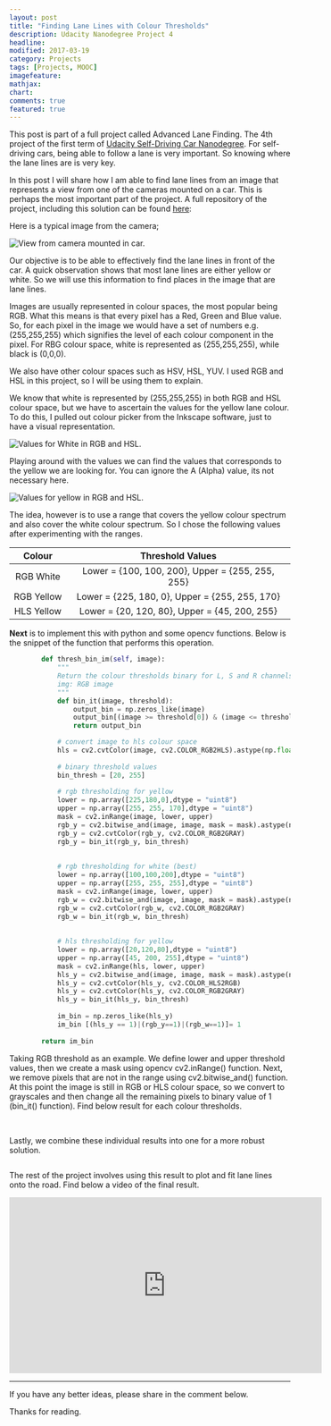 ```yaml
---
layout: post
title: "Finding Lane Lines with Colour Thresholds"
description: Udacity Nanodegree Project 4
headline: 
modified: 2017-03-19
category: Projects
tags: [Projects, MOOC]
imagefeature: 
mathjax: 
chart: 
comments: true
featured: true
---
```



<!-- **Advanced Lane Finding Project** -->

[//]: # (Image References)

[image1]: ./images/lane_lines/dachcam_view.jpg "View from camera mounted in car."
[image2]: ./images/lane_lines/whitehsl.png "Values for White in RGB and HSL"
[image3]: ./images/lane_lines/yellowhsl.png "Values for Yellow in RGB and HSL"
[image4]: ./images/lane_lines/hls_colourspace.png "Test Image Shown in HLS Colour Space"

[image5]: ./images/lane_lines/rgb_white_threshold.png " "
[image6]: ./images/lane_lines/rgb_yellow_threshold.png " "
[image7]: ./images/lane_lines/hls_yellow_threshold.png " "
[image8]: ./images/lane_lines/warp_verify.png "Perspective Transform Output"
[image9]: ./images/lane_lines/lower_half_n_histogram.png "Lower Half Image and Histogram"
[image10]: ./images/lane_lines/plotlines_on_bin_img.jpg "Lines fitted on lane pixels"
[image11]: ./images/lane_lines/curvature_formula.png "Formula for Radius of Curvature"
[image12]: ./images/lane_lines/final_result.png "Lanes Projected on Original Image"

This post is part of a full project called Advanced Lane Finding. The 4th project of the first term of [Udacity Self-Driving Car Nanodegree](https://www.udacity.com/drive). For self-driving cars, being able to follow a lane is very important. So knowing where the lane lines are is very key.

In this post I will share how I am able to find lane lines from an image that represents a view from one of the cameras mounted on a car. This is perhaps the most important part of the project. A full repository of the project, including this solution can be found [here](https://github.com/toluwajosh/CarND-Advanced-Lane-Lines/blob/master/solution_writeup.md):

Here is a typical image from the camera;

<img src="{{ site.url }}/images/lane_lines/dashcam_view.jpg" alt="View from camera mounted in car.">

Our objective is to be able to effectively find the lane lines in front of the car. A quick observation shows that most lane lines are either yellow or white. So we will use this information to find places in the image that are lane lines.

Images are usually represented in colour spaces, the most popular being RGB. What this means is that every pixel has a Red, Green and Blue value. So, for each pixel in the image we would have a set of numbers e.g. (255,255,255) which signifies the level of each colour component in the pixel. For RBG colour space, white is represented as (255,255,255), while black is (0,0,0).

We also have other colour spaces such as HSV, HSL, YUV. I used RGB and HSL in this project, so I will be using them to explain.

We know that white is represented by (255,255,255) in both RGB and HSL colour space, but we have to ascertain the values for the yellow lane colour. To do this, I pulled out colour picker from the Inkscape software, just to have a visual representation.

<img src="{{ site.url }}/images/lane_lines/whitehsl.png" alt="Values for White in RGB and HSL.">

Playing around with the values we can find the values that corresponds to the yellow we are looking for. You can ignore the A (Alpha) value, its not necessary here.

<img src="{{ site.url }}/images/lane_lines/yellowhsl.png" alt="Values for yellow in RGB and HSL.">

The idea, however is to use a range that covers the yellow colour spectrum and also cover the white colour spectrum. So I chose the following values after experimenting with the ranges.


| Colour 		| Threshold Values   										| 
|:-------------:|:--------------------------------------------------------:	| 
| RGB White     | Lower = {100, 100, 200}, Upper = {255, 255, 255}       	| 
| RGB Yellow 	| Lower = {225, 180, 0}, Upper = {255, 255, 170} 			|
| HLS Yellow 	| Lower = {20, 120, 80}, Upper = {45, 200, 255}     		|


<!-- <div class="row">
    <div class="large-12 columns">
        <table>
  <thead>
    <tr>
      <th width="200">Colour</th>
      <th width="150">Threshold Values</th>
    </tr>
  </thead>
  <tbody>
    <tr>
      <td>RGB White</td>
      <td>Lower = {100, 100, 200}, Upper = {255, 255, 255}</td>
    </tr>
    <tr>
      <td>RGB Yellow</td>
      <td>Lower = {100, 100, 200}, Upper = {255, 255, 255}</td>
    </tr>
    <tr>
      <td>HLS Yellow</td>
      <td>Lower = {20, 120, 80}, Upper = {45, 200, 255}</td>
    </tr>
  </tbody>
</table>
    </div>
</div>
 -->

<strong>Next</strong> is to implement this with python and some opencv functions. Below is the snippet of the function that performs this operation.


```python
		def thresh_bin_im(self, image):
		    """
		    Return the colour thresholds binary for L, S and R channels in an image
		    img: RGB image
		    """
		    def bin_it(image, threshold):
		        output_bin = np.zeros_like(image)
		        output_bin[(image >= threshold[0]) & (image <= threshold[1])]=1
		        return output_bin

		    # convert image to hls colour space
		    hls = cv2.cvtColor(image, cv2.COLOR_RGB2HLS).astype(np.float)
		    
		    # binary threshold values
		    bin_thresh = [20, 255]
		    
		    # rgb thresholding for yellow
		    lower = np.array([225,180,0],dtype = "uint8")
		    upper = np.array([255, 255, 170],dtype = "uint8")
		    mask = cv2.inRange(image, lower, upper)
		    rgb_y = cv2.bitwise_and(image, image, mask = mask).astype(np.uint8)
		    rgb_y = cv2.cvtColor(rgb_y, cv2.COLOR_RGB2GRAY)
		    rgb_y = bin_it(rgb_y, bin_thresh)
		    
		    
		    # rgb thresholding for white (best)
		    lower = np.array([100,100,200],dtype = "uint8")
		    upper = np.array([255, 255, 255],dtype = "uint8")
		    mask = cv2.inRange(image, lower, upper)
		    rgb_w = cv2.bitwise_and(image, image, mask = mask).astype(np.uint8)
		    rgb_w = cv2.cvtColor(rgb_w, cv2.COLOR_RGB2GRAY)
		    rgb_w = bin_it(rgb_w, bin_thresh)
		    
		    
		    # hls thresholding for yellow
		    lower = np.array([20,120,80],dtype = "uint8")
		    upper = np.array([45, 200, 255],dtype = "uint8")
		    mask = cv2.inRange(hls, lower, upper)
		    hls_y = cv2.bitwise_and(image, image, mask = mask).astype(np.uint8)
		    hls_y = cv2.cvtColor(hls_y, cv2.COLOR_HLS2RGB)
		    hls_y = cv2.cvtColor(hls_y, cv2.COLOR_RGB2GRAY)
		    hls_y = bin_it(hls_y, bin_thresh)
		    
		    im_bin = np.zeros_like(hls_y)
		    im_bin [(hls_y == 1)|(rgb_y==1)|(rgb_w==1)]= 1
		        
		return im_bin
```

Taking RGB threshold as an example. We define lower and upper threshold values, then we create a mask using opencv cv2.inRange() function. Next, we remove pixels that are not in the range using cv2.bitwise_and() function. At this point the image is still in RGB or HLS colour space, so we convert to grayscales and then change all the remaining pixels to binary value of 1 (bin_it() function). Find below result for each colour thresholds.

<img src="{{ site.url }}/images/lane_lines/rgb_white_threshold.png" alt="">
<img src="{{ site.url }}/images/lane_lines/rgb_yellow_threshold.png" alt="">
<img src="{{ site.url }}/images/lane_lines/hls_yellow_threshold.png" alt="">

Lastly, we combine these individual results into one for a more robust solution.

<img src="{{ site.url }}/images/lane_lines/combined_thresholded.png" alt="">

The rest of the project involves using this result to plot and fit lane lines onto the road. Find below a video of the final result.

<iframe width="560" height="315" src="https://www.youtube.com/embed/B16Fb0fPzi8" frameborder="0" allowfullscreen></iframe>

---

If you have any better ideas, please share in the comment below.

Thanks for reading.